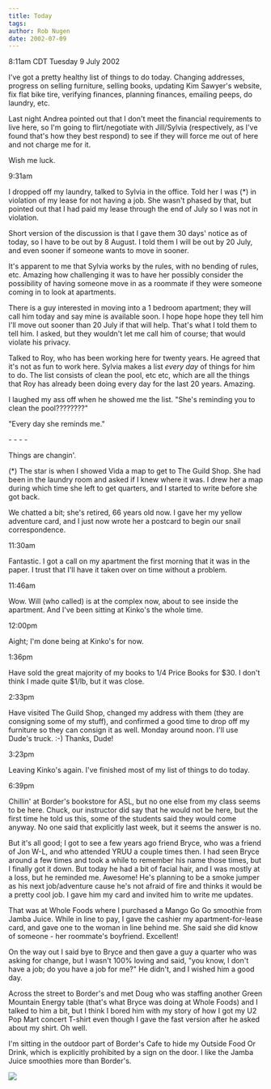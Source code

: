 ```yaml
---
title: Today
tags: 
author: Rob Nugen
date: 2002-07-09
---
```


<p class=date>8:11am CDT Tuesday 9 July 2002</p>

<p>I've got a pretty healthy list of things to do today.  Changing
addresses, progress on selling furniture, selling books, updating Kim
Sawyer's website, fix flat bike tire, verifying finances, planning
finances, emailing peeps, do laundry, etc.</p>

<p>Last night Andrea pointed out that I don't meet the financial
requirements to live here, so I'm going to flirt/negotiate with
Jill/Sylvia (respectively, as I've found that's how they best respond)
to see if they will force me out of here and not charge me for it.</p>

<p>Wish me luck.</p>

<p class=date>9:31am</p>

<p>I dropped off my laundry, talked to Sylvia in the office.  Told her
I was (*) in violation of my lease for not having a job.  She wasn't
phased by that, but pointed out that I had paid my lease through the
end of July so I was not in violation.</p>

<p>Short version of the discussion is that I gave them 30 days' notice
as of today, so I have to be out by 8 August.  I told them I will be
out by 20 July, and even sooner if someone wants to move in sooner.</p>

<p>It's apparent to me that Sylvia works by the rules, with no bending
of rules, etc.  Amazing how challenging it was to have her possibly
consider the possibility of having someone move in as a roommate if
they were someone coming in to look at apartments.</p>

<p>There is a guy interested in moving into a 1 bedroom apartment;
they will call him today and say mine is available soon.  I hope hope
hope they tell him I'll move out sooner than 20 July if that will
help.  That's what I told them to tell him.  I asked, but they
wouldn't let me call him of course; that would violate his
privacy.</p>

<p>Talked to Roy, who has been working here for twenty years.  He
agreed that it's not as fun to work here.  Sylvia makes a list
<em>every day</em> of things for him to do.  The list consists of
clean the pool, etc etc, which are all the things that Roy has already
been doing every day for the last 20 years.  Amazing.</p>

<p>I laughed my ass off when he showed me the list.  "She's reminding
you to clean the pool????????"</p>

<p>"Every day she reminds me."</p>

<p>- - - -</p>

<p>Things are changin'.</p>

<p>(*) The star is when I showed Vida a map to get to The Guild Shop.
She had been in the laundry room and asked if I knew where it was.  I
drew her a map during which time she left to get quarters, and I
started to write before she got back.</p>

<p>We chatted a bit; she's retired, 66 years old now.  I gave her my
yellow adventure card, and I just now wrote her a postcard to begin
our snail correspondence.</p>

<p class=date>11:30am</p>

<p>Fantastic.  I got a call on my apartment the first morning that it
was in the paper.  I trust that I'll have it taken over on time
without a problem.</p>

<p class=date>11:46am</p>

<p>Wow.  Will (who called) is at the complex now, about to see inside
the apartment.  And I've been sitting at Kinko's the whole time.</p>

<p class=date>12:00pm</p>

<p>Aight; I'm done being at Kinko's for now.</p>

<p class=date>1:36pm</p>

<p>Have sold the great majority of my books to 1/4 Price Books for
$30.  I don't think I made quite $1/lb, but it was close.</p>

<p class=date>2:33pm</p>

<p>Have visited The Guild Shop, changed my address with them (they are
consigning some of my stuff), and confirmed a good time to drop off my
furniture so they can consign it as well.  Monday around noon.  I'll
use Dude's truck.  :-)  Thanks, Dude!</p>

<p class=date>3:23pm</p>

<p>Leaving Kinko's again.  I've finished most of my list of things to
do today.</p>

<p class=date>6:39pm</p>

<p>Chillin' at Border's bookstore for ASL, but no one else from my
class seems to be here.  Chuck, our instructor did say that he would
not be here, but the first time he told us this, some of the students
said they would come anyway.  No one said that explicitly last week,
but it seems the answer is no.</p>

<p>But it's all good; I got to see a few years ago friend Bryce, who
was a friend of Jon W-L, and who attended YRUU a couple times then. I
had seen Bryce around a few times and took a while to remember his
name those times, but I finally got it down.  But today he had a bit
of facial hair, and I was mostly at a loss, but he reminded me.
Awesome!  He's planning to be a smoke jumper as his next job/adventure
cause he's not afraid of fire and thinks it would be a pretty cool
job. I gave him my card and invited him to write me updates.</p>

<p>That was at Whole Foods where I purchased a Mango Go Go smoothie
from Jamba Juice.  While in line to pay, I gave the cashier my
apartment-for-lease card, and gave one to the woman in line behind
me.  She said she did know of someone - her roommate's boyfriend.
Excellent!</p>

<p>On the way out I said bye to Bryce and then gave a guy a quarter
who was asking for change, but I wasn't 100% loving and said, "you
know, I don't have a job; do you have a job for me?"  He didn't, and I
wished him a good day.</p>

<p>Across the street to Border's and met Doug who was staffing another
Green Mountain Energy table (that's what Bryce was doing at Whole
Foods) and I talked to him a bit, but I think I bored him with my
story of how I got my U2 Pop Mart concert T-shirt even though I gave
the fast version after he asked about my shirt.  Oh well.</p>

<p>I'm sitting in the outdoor part of Border's Cafe to hide my Outside
Food Or Drink, which is explicitly prohibited by a sign on the door.
I like the Jamba Juice smoothies more than Border's.</p>

<p><img src="/images/rob/wL-ROB.gif"/></p>
